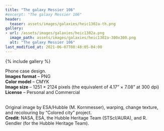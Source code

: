 ```yaml
---
title: "The galaxy Messier 106"
#excerpt: "The galaxy Messier 106"
header:
  teaser: assets/images/galaxies/heic1302a-th.png
gallery:
- url: /assets/images/galaxies/heic1302a.png
  image_path: assets/images/galaxies/heic1302a-300x300.png
  alt: "The galaxy Messier 106"
last_modified_at: 2021-06-07T08:48:05-04:00
---
```


{% include gallery %}

Phone case design.<br/>
**Images format** – PNG<br/>
**Color model** – CMYK<br/>
**Image size** – 1251 × 2124 pixels (the equivalent of 4.17” × 7.08” at 300 dpi)<br/>
**License** – Personal and Commercial<br/><br/>

Original image by ESA/Hubble (M. Kornmesser), warping, change texture, and recolouring by “Colored city” project.<br/>
**Credit**: NASA, ESA, the Hubble Heritage Team (STScI/AURA), and R. Gendler (for the Hubble Heritage Team).